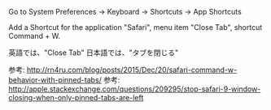 
Go to System Preferences -> Keyboard -> Shortcuts -> App Shortcuts

Add a Shortcut for the application "Safari", menu item "Close Tab", shortcut Command + W.



英語では、"Close Tab"
日本語では、"タブを閉じる"


参考: http://rn4ru.com/blog/posts/2015/Dec/20/safari-command-w-behavior-with-pinned-tabs/
参考: http://apple.stackexchange.com/questions/209295/stop-safari-9-window-closing-when-only-pinned-tabs-are-left
